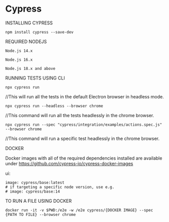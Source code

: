 # Cypress

INSTALLING CYPRESS

    npm install cypress --save-dev


REQUIRED NODEJS 

    Node.js 14.x

    Node.js 16.x

    Node.js 18.x and above



RUNNING TESTS USING CLI 

    npx cypress run

//This will run all the tests in the default Electron browser in headless mode.

    npx cypress run --headless --browser chrome

//This command will run all the tests headlessly in the chrome browser.

    npx cypress run --spec "cypress/integration/examples/actions.spec.js" --browser chrome

//This command will run a specific test headlessly in the chrome browser.


DOCKER

Docker images with all of the required dependencies installed are available under  https://github.com/cypress-io/cypress-docker-images

ui:

    image: cypress/base:latest
    # if targeting a specific node version, use e.g.
    # image: cypress/base:14
    
TO RUN A FILE USING DOCKER

    docker run -it -v $PWD:/e2e -w /e2e cypress/{DOCKER IMAGE} --spec {PATH TO FILE} --browser chrome 

